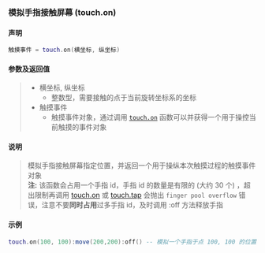 ### 模拟手指接触屏幕 \(**touch\.on**\)


#### 声明
```lua
触摸事件 = touch.on(横坐标, 纵坐标)
```


#### 参数及返回值
> - 横坐标, 纵坐标
>   - 整数型，需要接触的点于当前旋转坐标系的坐标
> - 触摸事件
>   - 触摸事件对象，通过调用 [`touch.on`](/Handbook/touch/touch.on.md) 函数可以并获得一个用于操控当前触摸的事件对象


#### 说明
> 模拟手指接触屏幕指定位置，并返回一个用于操纵本次触摸过程的触摸事件对象  
> **注:** 该函数会占用一个手指 id，手指 id 的数量是有限的 (大约 30 个) ，超出限制再调用 [touch.on](/Handbook/touch/touch.on.md) 或 [touch.tap](/Handbook/touch/touch.tap.md) 会抛出 `finger pool overflow` 错误，注意不要**同时占用**过多手指 id，及时调用 :off 方法释放手指  


#### 示例  
```lua
touch.on(100, 100):move(200,200):off() -- 模拟一个手指于点 100, 100 的位置接触屏幕，然后匀速滑动到点 200, 200 的位置，然后松开
```


